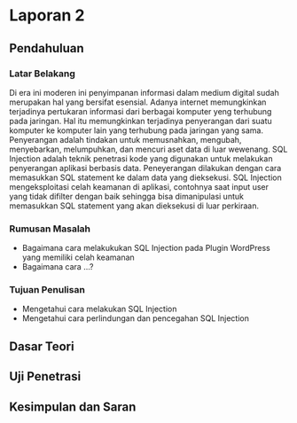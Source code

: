 # Laporan 2

## Pendahuluan

### Latar Belakang
Di era ini moderen ini penyimpanan informasi dalam medium digital sudah merupakan hal yang bersifat esensial. Adanya internet memungkinkan terjadinya pertukaran informasi dari berbagai komputer yeng terhubung pada jaringan. Hal itu memungkinkan terjadinya penyerangan dari suatu komputer ke komputer lain yang terhubung pada jaringan yang sama. Penyerangan adalah tindakan untuk memusnahkan, mengubah, menyebarkan, melumpuhkan, dan mencuri aset data di luar wewenang.
SQL Injection adalah teknik penetrasi kode yang digunakan untuk melakukan penyerangan aplikasi berbasis data. Peneyerangan dilakukan dengan cara memasukkan SQL statement ke dalam data yang dieksekusi. SQL Injection mengeksploitasi celah keamanan di aplikasi, contohnya saat input user yang tidak difilter dengan baik sehingga bisa dimanipulasi untuk memasukkan SQL statement yang akan dieksekusi di luar perkiraan.


### Rumusan Masalah

* Bagaimana cara melakukukan SQL Injection pada Plugin WordPress yang memiliki celah keamanan
* Bagaimana cara ...?

### Tujuan Penulisan

* Mengetahui cara melakukan SQL Injection
* Mengetahui cara perlindungan dan pencegahan SQL Injection

## Dasar Teori

### 


## Uji Penetrasi

###

## Kesimpulan dan Saran


